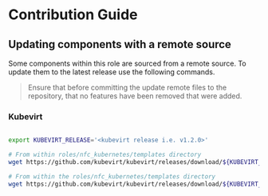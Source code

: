 # Contribution Guide



## Updating components with a remote source

Some components within this role are sourced from a remote source. To update them to the latest release use the following commands.

> Ensure that before committing the update remote files to the repository, that no features have been removed that were added.


### Kubevirt

``` bash

export KUBEVIRT_RELEASE='<kubevirt release i.e. v1.2.0>'

# From within roles/nfc_kubernetes/templates directory
wget https://github.com/kubevirt/kubevirt/releases/download/${KUBEVIRT_RELEASE}/kubevirt-operator.yaml -O kubevirt-operator.yaml.j2

# From within the roles/nfc_kubernetes/templates directory
wget https://github.com/kubevirt/kubevirt/releases/download/${KUBEVIRT_RELEASE}/kubevirt-cr.yaml -O kubevirt-cr.yaml.j2

```
